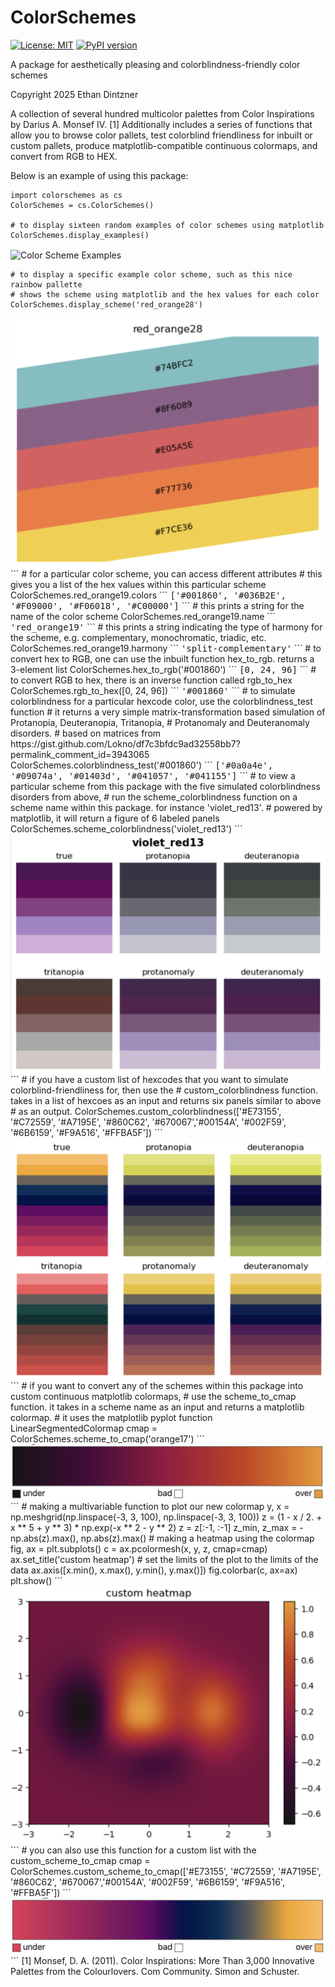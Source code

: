# ColorSchemes

[![License: MIT](https://img.shields.io/badge/License-MIT-yellow.svg)](https://opensource.org/licenses/MIT)
[![PyPI version](https://badge.fury.io/py/colorschemes.svg)](https://badge.fury.io/py/colorschemes)

A package for aesthetically pleasing and colorblindness-friendly color schemes

Copyright 2025 Ethan Dintzner

A collection of several hundred multicolor palettes from Color Inspirations by Darius A. Monsef IV. [1] 
Additionally includes a series of functions that allow you to browse color pallets, test colorblind friendliness for inbuilt or custom pallets, produce matplotlib-compatible continuous colormaps, and convert from RGB to HEX. 

Below is an example of using this package:

```
import colorschemes as cs
ColorSchemes = cs.ColorSchemes()

# to display sixteen random examples of color schemes using matplotlib
ColorSchemes.display_examples()
```

<img src="/images/display_examples.png.png" align="center" alt="Color Scheme Examples">

```
# to display a specific example color scheme, such as this nice rainbow pallette
# shows the scheme using matplotlib and the hex values for each color
ColorSchemes.display_scheme('red_orange28')
```
<img src="/images/display_scheme.png" align="center" alt="Color Scheme Examples">
```
# for a particular color scheme, you can access different attributes
# this gives you a list of the hex values within this particular scheme
ColorSchemes.red_orange19.colors
```
<tt>['#001860', '#036B2E', '#F09000', '#F06018', '#C00000']</tt>
```
# this prints a string for the name of the color scheme
ColorSchemes.red_orange19.name
```
<tt>'red_orange19'</tt>
```
# this prints a string indicating the type of harmony for the scheme, e.g. complementary, monochromatic, triadic, etc.
ColorSchemes.red_orange19.harmony
```
<tt>'split-complementary'</tt>
```
# to convert hex to RGB, one can use the inbuilt function hex_to_rgb. returns a 3-element list
ColorSchemes.hex_to_rgb('#001860')
```
<tt>[0, 24, 96]</tt>
```
# to convert RGB to hex, there is an inverse function called rgb_to_hex
ColorSchemes.rgb_to_hex([0, 24, 96])
```
<tt>'#001860'</tt>
```
# to simulate colorblindness for a particular hexcode color, use the colorblindness_test function
# it returns a very simple matrix-transformation based simulation of Protanopia, Deuteranopia, Tritanopia,
# Protanomaly and Deuteranomaly disorders.
# based on matrices from https://gist.github.com/Lokno/df7c3bfdc9ad32558bb7?permalink_comment_id=3943065
ColorSchemes.colorblindness_test('#001860')
```
<tt>['#0a0a4e', '#09074a', '#01403d', '#041057', '#041155']</tt>
```
# to view a particular scheme from this package with the five simulated colorblindness disorders from above,
# run the scheme_colorblindness function on a scheme name within this package. for instance 'violet_red13'.
# powered by matplotlib, it will return a figure of 6 labeled panels
ColorSchemes.scheme_colorblindness('violet_red13')
```
<img src="/images/scheme_colorblindness.png" align="center" alt="Color Scheme Examples">
```
# if you have a custom list of hexcodes that you want to simulate colorblind-friendliness for, then use the
# custom_colorblindness function. takes in a list of hexcoes as an input and returns six panels similar to above
# as an output.
ColorSchemes.custom_colorblindness(['#E73155', '#C72559', '#A7195E', '#860C62', '#670067','#00154A',
                                    '#002F59', '#6B6159', '#F9A516', '#FFBA5F'])
```
<img src="/images/custom_colorblindness.png" align="center" alt="Color Scheme Examples">
```
# if you want to convert any of the schemes within this package into custom continuous matplotlib colormaps,
# use the scheme_to_cmap function. it takes in a scheme name as an input and returns a matplotlib colormap.
# it uses the matplotlib pyplot function LinearSegmentedColormap
cmap = ColorSchemes.scheme_to_cmap('orange17')
```
<img src="/images/scheme_to_cmap.png" align="center" alt="Color Scheme Examples">
```
# making a multivariable function to plot our new colormap
y, x = np.meshgrid(np.linspace(-3, 3, 100), np.linspace(-3, 3, 100))
z = (1 - x / 2. + x ** 5 + y ** 3) * np.exp(-x ** 2 - y ** 2)
z = z[:-1, :-1]
z_min, z_max = -np.abs(z).max(), np.abs(z).max()
# making a heatmap using the colormap
fig, ax = plt.subplots()
c = ax.pcolormesh(x, y, z, cmap=cmap)
ax.set_title('custom heatmap')
# set the limits of the plot to the limits of the data
ax.axis([x.min(), x.max(), y.min(), y.max()])
fig.colorbar(c, ax=ax)
plt.show()
```
<img src="/images/custom_heatmap.png" align="center" alt="Color Scheme Examples">
```
# you can also use this function for a custom list with the custom_scheme_to_cmap
cmap = ColorSchemes.custom_scheme_to_cmap(['#E73155', '#C72559', '#A7195E', '#860C62', '#670067','#00154A', '#002F59', '#6B6159', '#F9A516', '#FFBA5F'])
```
<img src="/images/custom_scheme_to_cmap.png" align="center" alt="Color Scheme Examples">
```
[1] Monsef, D. A. (2011). Color Inspirations: More Than 3,000 Innovative Palettes from the Colourlovers. Com Community. Simon and Schuster.
